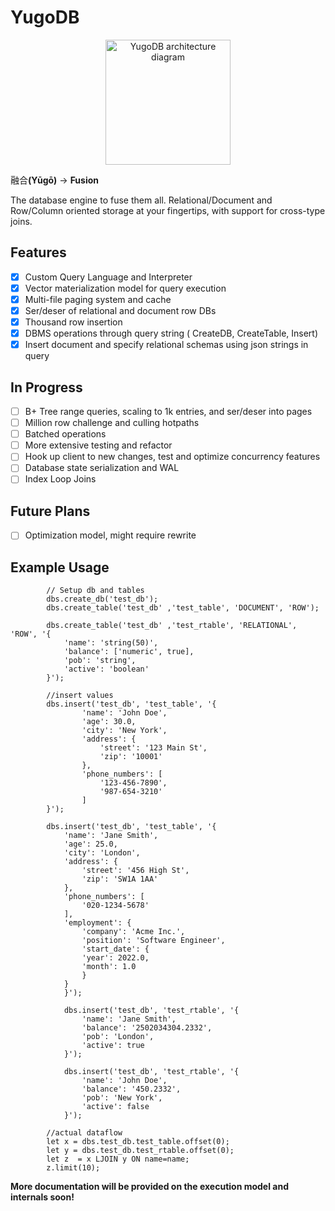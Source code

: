 # YugoDB

<div align="center">
  <img src="https://github.com/owolabioromidayo/yugodb/assets/37741645/1c4ea88d-92fe-4540-a4e0-ceba1d04ac34" alt="YugoDB architecture diagram" width="200">
</div>

融合<strong>(Yūgō)</strong> -> <strong>Fusion</strong>

The database engine to fuse them all. Relational/Document and Row/Column oriented storage at your fingertips, with support for cross-type joins.

## Features
- [X] Custom Query Language and Interpreter
- [X] Vector materialization model for query execution
- [X] Multi-file paging system and cache
- [X] Ser/deser of relational and document row DBs
- [X] Thousand row insertion
- [X] DBMS operations through query string ( CreateDB, CreateTable, Insert)
- [X] Insert document and specify relational schemas using json strings in query

## In Progress
- [ ] B+ Tree range queries, scaling to 1k entries, and ser/deser into pages
- [ ] Million row challenge and culling hotpaths
- [ ] Batched operations
- [ ] More extensive testing and refactor
- [ ] Hook up client to new changes,  test and optimize concurrency features
- [ ] Database state serialization and WAL
- [ ] Index Loop Joins

## Future Plans
- [ ] Optimization model, might require rewrite



## Example Usage

```
        // Setup db and tables
        dbs.create_db('test_db');
        dbs.create_table('test_db' ,'test_table', 'DOCUMENT', 'ROW');

        dbs.create_table('test_db' ,'test_rtable', 'RELATIONAL', 'ROW', '{
            'name': 'string(50)',
            'balance': ['numeric', true],
            'pob': 'string',
            'active': 'boolean'
        }');

        //insert values
        dbs.insert('test_db', 'test_table', '{ 
                'name': 'John Doe',
                'age': 30.0,
                'city': 'New York',
                'address': {
                    'street': '123 Main St',
                    'zip': '10001'
                },
                'phone_numbers': [
                    '123-456-7890',
                    '987-654-3210'
                ]
        }');

        dbs.insert('test_db', 'test_table', '{
            'name': 'Jane Smith',
            'age': 25.0,
            'city': 'London',
            'address': {
                'street': '456 High St',
                'zip': 'SW1A 1AA'
            },
            'phone_numbers': [
                '020-1234-5678'
            ],
            'employment': {
                'company': 'Acme Inc.',
                'position': 'Software Engineer',
                'start_date': {
                'year': 2022.0,
                'month': 1.0
                }
            }
            }');

            dbs.insert('test_db', 'test_rtable', '{
                'name': 'Jane Smith',
                'balance': '2502034304.2332',
                'pob': 'London',
                'active': true
            }');

            dbs.insert('test_db', 'test_rtable', '{
                'name': 'John Doe',
                'balance': '450.2332',
                'pob': 'New York',
                'active': false
            }');
       
        //actual dataflow
        let x = dbs.test_db.test_table.offset(0);  
        let y = dbs.test_db.test_rtable.offset(0);  
        let z  = x LJOIN y ON name=name;
        z.limit(10);

```
<b>
More documentation will be provided on the execution model and internals soon!   
</b
